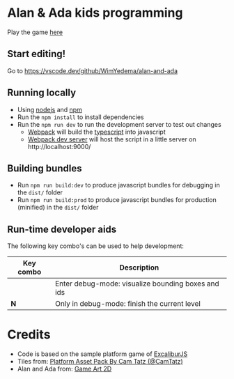 # Alan & Ada kids programming

Play the game [here](https://wimyedema.github.io/alan-and-ada/)

## Start editing!

Go to https://vscode.dev/github/WimYedema/alan-and-ada

## Running locally

* Using [nodejs](https://nodejs.org/en/) and [npm](https://www.npmjs.com/)
* Run the `npm install` to install dependencies
* Run the `npm run dev` to run the development server to test out changes
   * [Webpack](https://webpack.js.org/) will build the [typescript](https://www.typescriptlang.org/) into javascript
   * [Webpack dev server](https://webpack.js.org/configuration/dev-server/) will host the script in a little server on http://localhost:9000/

## Building bundles

* Run `npm run build:dev` to produce javascript bundles for debugging in the `dist/` folder
* Run `npm run build:prod` to produce javascript bundles for production (minified) in the `dist/` folder

## Run-time developer aids

The following key combo's can be used to help development:

| Key combo    | Description                                        |
| ------------ | -------------------------------------------------- |
| **<Escape>** | Enter debug-mode: visualize bounding boxes and ids |
| **N**        | Only in debug-mode: finish the current level       |

# Credits

* Code is based on the sample platform game of [ExcaliburJS](https://excaliburjs.com)
* Tiles from: [Platform Asset Pack By Cam Tatz (@CamTatz)](https://opengameart.org/content/platformer-asset-pack-1)
* Alan and Ada from: [Game Art 2D](https://www.gameart2d.com/freebies.html)
